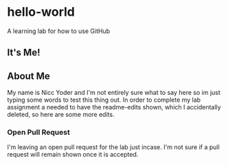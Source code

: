 # hello-world
A learning lab for how to use GitHub
## It's Me!
## About Me

  My name is Nicc Yoder and I'm not entirely sure what to say here so im just typing some words to test this thing out.
In order to complete my lab assignment a needed to have the readme-edits shown, which I accidentally deleted, so here
are some more edits.

### Open Pull Request

  I'm leaving an open pull request for the lab just incase. I'm not sure if a pull request will remain shown once it is 
 accepted.
